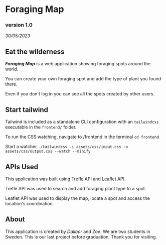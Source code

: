 # Foraging Map
### version 1.0
*30/05/2023*

## Eat the wilderness

***Foraging Map*** is a web application showing foraging spots around the world.

You can create your own foraging spot and add the type of plant you found there. 

Even if you don't log in you can see all the spots created by other users. 

## Start tailwind

Tailwind is included as a standalone CLI configuration with an `tailwindcss` executable in the `frontend/` folder.

To run the CSS watching, navigate to /frontend in the terminal
`cd frontend`

Start a watcher
`./tailwindcss -i assets/css/input.css -o assets/css/output.css --watch --minify`

## APIs Used

This application was built using [Trefle API](https://trefle.io/) and [Leaflet API](https://leafletjs.com/).

Trefle API was used to search and add foraging plant type to a spot. 

Leaflet API was used to display the map, locate a spot and access the location's coordination. 

## About

This application is created by *Dalibor* and *Zoe*. We are two students in Sweden. This is our last project before graduation. Thank you for visiting.